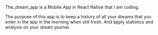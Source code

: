 The_dream_app is a Mobile App in React Native that I am coding. 

The purpose of this app is to keep a history of all your dreams that you enter in the app in the morning when still fresh. 
And apply statistics and analysis on your dream journal.  
